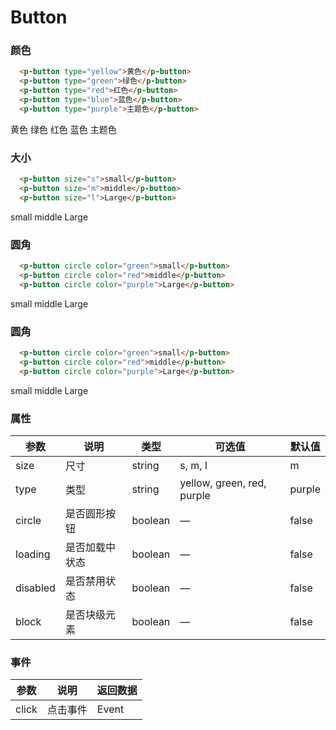 # Button
### 颜色
``` html
  <p-button type="yellow">黄色</p-button>
  <p-button type="green">绿色</p-button>
  <p-button type="red">红色</p-button>
  <p-button type="blue">蓝色</p-button>
  <p-button type="purple">主题色</p-button>
```
<p-button type="yellow">黄色</p-button>
<p-button type="green">绿色</p-button>
<p-button type="red">红色</p-button>
<p-button type="blue">蓝色</p-button>
<p-button type="purple">主题色</p-button>

### 大小
``` html
  <p-button size="s">small</p-button>
  <p-button size="m">middle</p-button>
  <p-button size="l">Large</p-button>
```
<p-button size="s">small</p-button>
<p-button size="m">middle</p-button>
<p-button size="l">Large</p-button>

### 圆角
``` html
  <p-button circle color="green">small</p-button>
  <p-button circle color="red">middle</p-button>
  <p-button circle color="purple">Large</p-button>
```
<p-button circle color="green">small</p-button>
<p-button circle color="red">middle</p-button>
<p-button circle color="purple">Large</p-button>

### 圆角
``` html
  <p-button circle color="green">small</p-button>
  <p-button circle color="red">middle</p-button>
  <p-button circle color="purple">Large</p-button>
```
<p-button circle color="green">small</p-button>
<p-button circle color="red">middle</p-button>
<p-button circle color="purple">Large</p-button>

### 属性
| 参数      | 说明    | 类型      | 可选值       | 默认值   |
|--------- |-------- |---------- |-------------  |-------- |
| size     | 尺寸   | string  |   s, m, l            |    m     |
| type     | 类型   | string    |   yellow, green, red, purple |     purple    | 
| circle     | 是否圆形按钮   | boolean    | — | false   |
| loading     | 是否加载中状态   | boolean    | — | false   |
| disabled  | 是否禁用状态    | boolean   | —   | false   |
| block  | 是否块级元素 | boolean   |  —  |  false  |

### 事件
| 参数      | 说明    | 返回数据   |
| -------- | ------- | --------- |
| click    | 点击事件 | Event     |
